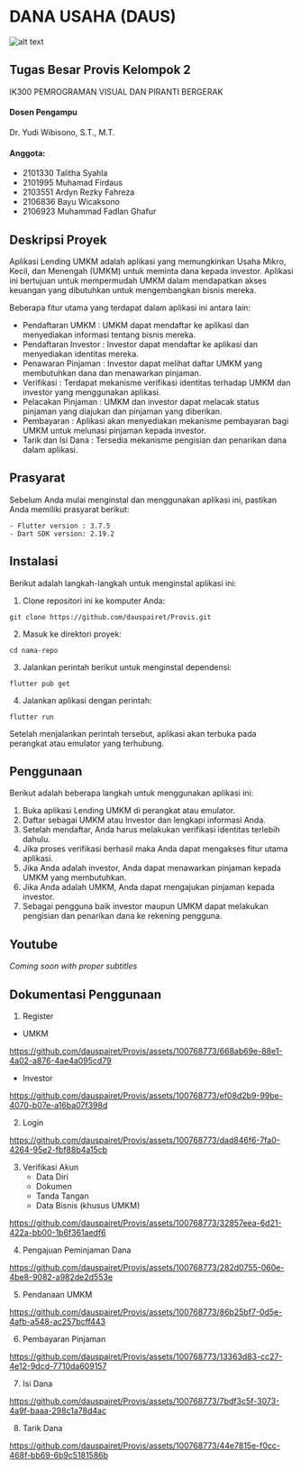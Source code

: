 # DANA USAHA (DAUS)
![alt text](https://github.com/dauspairet/Provis/blob/main/percobaan_4/asset/images/logo-daus.png)

## Tugas Besar Provis Kelompok 2
IK300	PEMROGRAMAN VISUAL DAN PIRANTI BERGERAK

#### Dosen Pengampu
Dr. Yudi Wibisono, S.T., M.T.

#### Anggota:
 - 2101330 Talitha Syahla
 - 2101995 Muhamad Firdaus
 - 2103551 Ardyn Rezky Fahreza
 - 2106836 Bayu Wicaksono
 - 2106923 Muhammad Fadlan Ghafur
 
## Deskripsi Proyek
Aplikasi Lending UMKM adalah aplikasi yang memungkinkan Usaha Mikro, Kecil, dan Menengah (UMKM) untuk meminta dana kepada investor. Aplikasi ini bertujuan untuk mempermudah UMKM dalam mendapatkan akses keuangan yang dibutuhkan untuk mengembangkan bisnis mereka.

Beberapa fitur utama yang terdapat dalam aplikasi ini antara lain:

  - Pendaftaran UMKM     : UMKM dapat mendaftar ke aplikasi dan menyediakan informasi tentang bisnis mereka.
  - Pendaftaran Investor : Investor dapat mendaftar ke aplikasi dan menyediakan identitas mereka.
  - Penawaran Pinjaman   : Investor dapat melihat daftar UMKM yang membutuhkan dana dan menawarkan pinjaman.
  - Verifikasi           : Terdapat mekanisme verifikasi identitas terhadap UMKM dan investor yang menggunakan aplikasi.
  - Pelacakan Pinjaman   : UMKM dan investor dapat melacak status pinjaman yang diajukan dan pinjaman yang diberikan.
  - Pembayaran           : Aplikasi akan menyediakan mekanisme pembayaran bagi UMKM untuk melunasi pinjaman kepada investor.
  - Tarik dan Isi Dana   : Tersedia mekanisme pengisian dan penarikan dana dalam aplikasi.

## Prasyarat
Sebelum Anda mulai menginstal dan menggunakan aplikasi ini, pastikan Anda memiliki prasyarat berikut:
```
- Flutter version : 3.7.5
- Dart SDK version: 2.19.2
```

## Instalasi
Berikut adalah langkah-langkah untuk menginstal aplikasi ini:

1. Clone repositori ini ke komputer Anda:
```
git clone https://github.com/dauspairet/Provis.git
```

2. Masuk ke direktori proyek:
```
cd nama-repo
```

3. Jalankan perintah berikut untuk menginstal dependensi:
```
flutter pub get
```

4. Jalankan aplikasi dengan perintah:
```
flutter run
```
Setelah menjalankan perintah tersebut, aplikasi akan terbuka pada perangkat atau emulator yang terhubung.

## Penggunaan
Berikut adalah beberapa langkah untuk menggunakan aplikasi ini:
1. Buka aplikasi Lending UMKM di perangkat atau emulator.
2. Daftar sebagai UMKM atau Investor dan lengkapi informasi Anda.
3. Setelah mendaftar, Anda harus melakukan verifikasi identitas terlebih dahulu.
4. Jika proses verifikasi berhasil maka Anda dapat mengakses fitur utama aplikasi.
5. Jika Anda adalah investor, Anda dapat menawarkan pinjaman kepada UMKM yang membutuhkan.
6. Jika Anda adalah UMKM, Anda dapat mengajukan pinjaman kepada investor.
7. Sebagai pengguna baik investor maupun UMKM dapat melakukan pengisian dan penarikan dana ke rekening pengguna.

## Youtube

_Coming soon with proper subtitles_

## Dokumentasi Penggunaan
1. Register

  - UMKM


https://github.com/dauspairet/Provis/assets/100768773/668ab69e-88e1-4a02-a876-4ae4a095cd79


  - Investor



https://github.com/dauspairet/Provis/assets/100768773/ef08d2b9-99be-4070-b07e-a16ba07f398d



2. Login


https://github.com/dauspairet/Provis/assets/100768773/dad846f6-7fa0-4264-95e2-fbf88b4a15cb


3. Verifikasi Akun
   - Data Diri
   - Dokumen
   - Tanda Tangan
   - Data Bisnis (khusus UMKM)

  

https://github.com/dauspairet/Provis/assets/100768773/32857eea-6d21-422a-bb00-1b6f361aedf6


4. Pengajuan Peminjaman Dana



https://github.com/dauspairet/Provis/assets/100768773/282d0755-060e-4be8-9082-a982de2d553e



5. Pendanaan UMKM


https://github.com/dauspairet/Provis/assets/100768773/86b25bf7-0d5e-4afb-a548-ac257bcff443




6. Pembayaran Pinjaman



https://github.com/dauspairet/Provis/assets/100768773/13363d83-cc27-4e12-9dcd-7710da609157



7. Isi Dana


https://github.com/dauspairet/Provis/assets/100768773/7bdf3c5f-3073-4a9f-baaa-298c1a78d4ac




8. Tarik Dana

https://github.com/dauspairet/Provis/assets/100768773/44e7815e-f0cc-468f-bb69-6b9c5181586b

